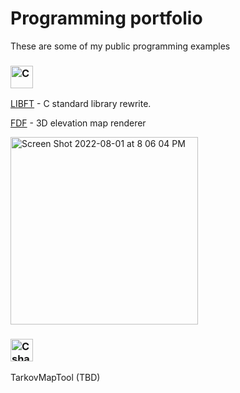 # Programming portfolio

These are some of my public programming examples <!--- Rewrite this sentence --> 


### <img width="36" alt="C" src="https://user-images.githubusercontent.com/45420297/182207766-f5c35203-078d-4aac-8a3a-d30e726694b2.png">
[LIBFT](https://github.com/oskarikinnunen/libft/tree/master) - C standard library rewrite.

[FDF](https://github.com/oskarikinnunen/PresentableFDF) - 3D elevation map renderer

<img width="300" alt="Screen Shot 2022-08-01 at 8 06 04 PM" src="https://user-images.githubusercontent.com/45420297/182204285-2939b41c-0981-4f6c-a111-b6c16aca1e5c.png">

### <img width="36" alt="Csharp" src="https://user-images.githubusercontent.com/45420297/182208301-cccdedaa-ff4c-4ef7-bef2-a5fb3110ccac.png">

TarkovMapTool (TBD)
